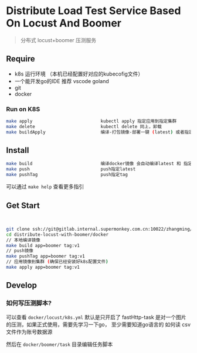 # Distribute Load Test Service Based On Locust And Boomer
> 分布式 locust+boomer 压测服务


## Require

- k8s 运行环境 （本机已经配置好对应的kubecofig文件）
- 一个能开发go的IDE 推荐 vscode goland
- git
- docker

### Run on K8S
```bash
make apply                          kubectl apply 指定应用到指定集群
make delete                         kubectl delete 同上，卸载
make buildApply                     编译-打包镜像-部署一键 (latest) 或者指定tag


```

## Install
```bash
make build                          编译docker镜像 会自动编译latest 和 指定tag
make push                           push指定latest
make pushTag                        push指定tag
```

可以通过 `make help` 查看更多指引

## Get Start

```bash


git clone ssh://git@gitlab.internal.supermonkey.com.cn:10022/zhangming/distribute-locust-with-boomer.git
cd distribute-locust-with-boomer/docker
// 本地编译镜像
make build app=boomer tag:v1
// push镜像
make pushTag app=boomer tag:v1
// 应用镜像到集群 (确保已经安装好k8s配置文件)
make apply app=boomer tag:v1

```


## Develop
### 如何写压测脚本?


可以查看 `docker/locust/k8s.yml` 默认是只开启了 fastHttp-task 是对一个图片的压测，如果正式使用，需要先学习一下go，
至少需要知道go语言的 如何读 csv文件作为账号数据源

然后在 `docker/boomer/task` 目录编辑任务脚本



